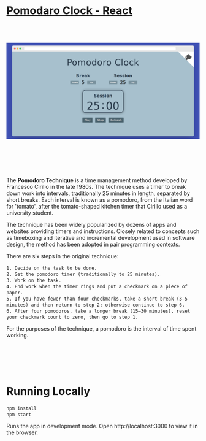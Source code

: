 # [Pomodaro Clock - React](https://mypomodoroclock.netlify.app/)

<br/><br/>

![SitePreview](https://github.com/mriyank/pomodaro-clock-react/blob/master/assets/site_preview.png) 

<br/><br/>
<br/><br/>

The **Pomodoro Technique** is a time management method developed by Francesco Cirillo in the late 1980s. The technique uses a timer to break down work into intervals, traditionally 25 minutes in length, separated by short breaks. Each interval is known as a pomodoro, from the Italian word for 'tomato', after the tomato-shaped kitchen timer that Cirillo used as a university student.

The technique has been widely popularized by dozens of apps and websites providing timers and instructions. Closely related to concepts such as timeboxing and iterative and incremental development used in software design, the method has been adopted in pair programming contexts.

There are six steps in the original technique:

    1. Decide on the task to be done.
    2. Set the pomodoro timer (traditionally to 25 minutes).
    3. Work on the task.
    4. End work when the timer rings and put a checkmark on a piece of paper.
    5. If you have fewer than four checkmarks, take a short break (3–5 minutes) and then return to step 2; otherwise continue to step 6.
    6. After four pomodoros, take a longer break (15–30 minutes), reset your checkmark count to zero, then go to step 1.

For the purposes of the technique, a pomodoro is the interval of time spent working.

<br/><br/>
<br/><br/>


# Running Locally
```
npm install
npm start
```

Runs the app in development mode.
Open http://localhost:3000 to view it in the browser.


